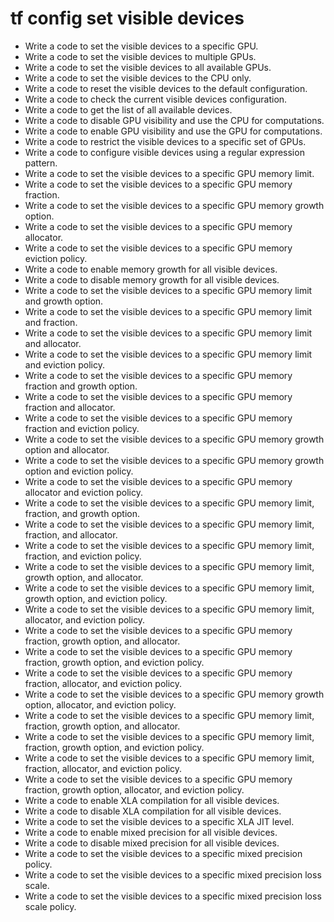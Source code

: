 # tf config set visible devices

- Write a code to set the visible devices to a specific GPU.
- Write a code to set the visible devices to multiple GPUs.
- Write a code to set the visible devices to all available GPUs.
- Write a code to set the visible devices to the CPU only.
- Write a code to reset the visible devices to the default configuration.
- Write a code to check the current visible devices configuration.
- Write a code to get the list of all available devices.
- Write a code to disable GPU visibility and use the CPU for computations.
- Write a code to enable GPU visibility and use the GPU for computations.
- Write a code to restrict the visible devices to a specific set of GPUs.
- Write a code to configure visible devices using a regular expression pattern.
- Write a code to set the visible devices to a specific GPU memory limit.
- Write a code to set the visible devices to a specific GPU memory fraction.
- Write a code to set the visible devices to a specific GPU memory growth option.
- Write a code to set the visible devices to a specific GPU memory allocator.
- Write a code to set the visible devices to a specific GPU memory eviction policy.
- Write a code to enable memory growth for all visible devices.
- Write a code to disable memory growth for all visible devices.
- Write a code to set the visible devices to a specific GPU memory limit and growth option.
- Write a code to set the visible devices to a specific GPU memory limit and fraction.
- Write a code to set the visible devices to a specific GPU memory limit and allocator.
- Write a code to set the visible devices to a specific GPU memory limit and eviction policy.
- Write a code to set the visible devices to a specific GPU memory fraction and growth option.
- Write a code to set the visible devices to a specific GPU memory fraction and allocator.
- Write a code to set the visible devices to a specific GPU memory fraction and eviction policy.
- Write a code to set the visible devices to a specific GPU memory growth option and allocator.
- Write a code to set the visible devices to a specific GPU memory growth option and eviction policy.
- Write a code to set the visible devices to a specific GPU memory allocator and eviction policy.
- Write a code to set the visible devices to a specific GPU memory limit, fraction, and growth option.
- Write a code to set the visible devices to a specific GPU memory limit, fraction, and allocator.
- Write a code to set the visible devices to a specific GPU memory limit, fraction, and eviction policy.
- Write a code to set the visible devices to a specific GPU memory limit, growth option, and allocator.
- Write a code to set the visible devices to a specific GPU memory limit, growth option, and eviction policy.
- Write a code to set the visible devices to a specific GPU memory limit, allocator, and eviction policy.
- Write a code to set the visible devices to a specific GPU memory fraction, growth option, and allocator.
- Write a code to set the visible devices to a specific GPU memory fraction, growth option, and eviction policy.
- Write a code to set the visible devices to a specific GPU memory fraction, allocator, and eviction policy.
- Write a code to set the visible devices to a specific GPU memory growth option, allocator, and eviction policy.
- Write a code to set the visible devices to a specific GPU memory limit, fraction, growth option, and allocator.
- Write a code to set the visible devices to a specific GPU memory limit, fraction, growth option, and eviction policy.
- Write a code to set the visible devices to a specific GPU memory limit, fraction, allocator, and eviction policy.
- Write a code to set the visible devices to a specific GPU memory fraction, growth option, allocator, and eviction policy.
- Write a code to enable XLA compilation for all visible devices.
- Write a code to disable XLA compilation for all visible devices.
- Write a code to set the visible devices to a specific XLA JIT level.
- Write a code to enable mixed precision for all visible devices.
- Write a code to disable mixed precision for all visible devices.
- Write a code to set the visible devices to a specific mixed precision policy.
- Write a code to set the visible devices to a specific mixed precision loss scale.
- Write a code to set the visible devices to a specific mixed precision loss scale policy.